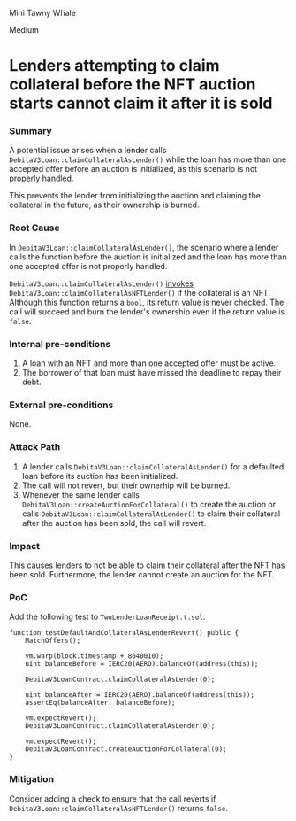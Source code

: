 Mini Tawny Whale

Medium

# Lenders attempting to claim collateral before the NFT auction starts cannot claim it after it is sold

### Summary

A potential issue arises when a lender calls `DebitaV3Loan::claimCollateralAsLender()` while the loan has more than one accepted offer before an auction is initialized, as this scenario is not properly handled.

This prevents the lender from initializing the auction and claiming the collateral in the future, as their ownership is burned.

### Root Cause

In `DebitaV3Loan::claimCollateralAsLender()`, the scenario where a lender calls the function before the auction is initialized and the loan has more than one accepted offer is not properly handled.

`DebitaV3Loan::claimCollateralAsLender()` [invokes](https://github.com/sherlock-audit/2024-11-debita-finance-v3/blob/1465ba6884c4cc44f7fc28e51f792db346ab1e33/Debita-V3-Contracts/contracts/DebitaV3Loan.sol#L360-L361) `DebitaV3Loan::claimCollateralAsNFTLender()` if the collateral is an NFT. Although this function returns a `bool`, its return value is never checked. The call will succeed and burn the lender's ownership even if the return value is `false`.

### Internal pre-conditions

1. A loan with an NFT and more than one accepted offer must be active.
2. The borrower of that loan must have missed the deadline to repay their debt.

### External pre-conditions

None.

### Attack Path

1. A lender calls `DebitaV3Loan::claimCollateralAsLender()` for a defaulted loan before its auction has been initialized.
2. The call will not revert, but their ownerhip will be burned.
3. Whenever the same lender calls `DebitaV3Loan::createAuctionForCollateral()` to create the auction or calls `DebitaV3Loan::claimCollateralAsLender()` to claim their collateral after the auction has been sold, the call will revert.

### Impact

This causes lenders to not be able to claim their collateral after the NFT has been sold. Furthermore, the lender cannot create an auction for the NFT.

### PoC

Add the following test to `TwoLenderLoanReceipt.t.sol`:

```solidity
function testDefaultAndCollateralAsLenderRevert() public {
    MatchOffers();

    vm.warp(block.timestamp + 8640010);
    uint balanceBefore = IERC20(AERO).balanceOf(address(this));
        
    DebitaV3LoanContract.claimCollateralAsLender(0);

    uint balanceAfter = IERC20(AERO).balanceOf(address(this));
    assertEq(balanceAfter, balanceBefore);

    vm.expectRevert();
    DebitaV3LoanContract.claimCollateralAsLender(0);

    vm.expectRevert();
    DebitaV3LoanContract.createAuctionForCollateral(0);
}
```

### Mitigation

Consider adding a check to ensure that the call reverts if `DebitaV3Loan::claimCollateralAsNFTLender()` returns `false`.